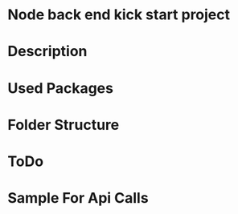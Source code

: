 # Node back end kick start project

# Description

# Used Packages

# Folder Structure 

# ToDo


# Sample For Api Calls


